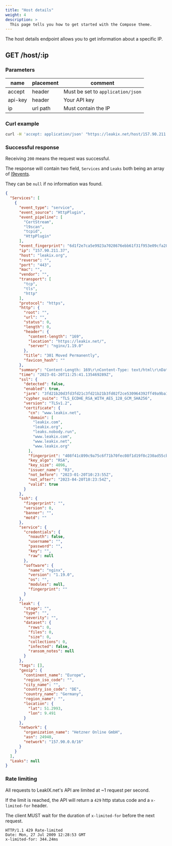 ```yaml
---
title: "Host details"
weight: 4
description: >
  This page tells you how to get started with the Compose theme.
---
```



The host details endpoint allows you to get information about a specific IP.

## GET /host/:ip

### Parameters

| name    | placement | comment                           |
|---------|-----------|-----------------------------------|
| accept  | header    | Must be set to `application/json` |
| api-key | header    | Your API key                      |
| ip      | url path  | Must contain the IP               |

### Curl example

```sh
curl -H 'accept: application/json' "https://leakix.net/host/157.90.211.37"
```

### Successful response

Receiving `200` means the request was successful.

The response will contain two field, `Services` and `Leaks` both being an array of [l9events](/docs/api/l9format/#l9event-schema).

They can be `null` if no information was found.

```json
{
  "Services": [
    {
      "event_type": "service",
      "event_source": "HttpPlugin",
      "event_pipeline": [
        "CertStream",
        "l9scan",
        "tcpid",
        "HttpPlugin"
      ],
      "event_fingerprint": "6d1f2e7ca5e9923a7028676ebb61f31f953e09cfa2883d1a5560acfc769e213c",
      "ip": "157.90.211.37",
      "host": "leakix.org",
      "reverse": "",
      "port": "443",
      "mac": "",
      "vendor": "",
      "transport": [
        "tcp",
        "tls",
        "http"
      ],
      "protocol": "https",
      "http": {
        "root": "",
        "url": "",
        "status": 0,
        "length": 0,
        "header": {
          "content-length": "169",
          "location": "https://leakix.net/",
          "server": "nginx/1.19.0"
        },
        "title": "301 Moved Permanently",
        "favicon_hash": ""
      },
      "summary": "Content-Length: 169\r\nContent-Type: text/html\r\nDate: Fri, 20 Jan 2023 11:25:44 GMT\r\nLocation: https://leakix.net/\r\nServer: nginx/1.19.0\r\nConnection: close\r\n\nPage title: 301 Moved Permanently\n\n<html>\r\n<head><title>301 Moved Permanently</title></head>\r\n<body>\r\n<center><h1>301 Moved Permanently</h1></center>\r\n<hr><center>nginx/1.19.0</center>\r\n</body>\r\n</html>\r\n",
      "time": "2023-01-20T11:25:41.135469289Z",
      "ssl": {
        "detected": false,
        "enabled": true,
        "jarm": "3fd21b20d3fd3fd21c3fd21b21b3fd02f2ce530964392ff49a9ba1e4931ee9",
        "cypher_suite": "TLS_ECDHE_RSA_WITH_AES_128_GCM_SHA256",
        "version": "TLSv1.2",
        "certificate": {
          "cn": "www.leakix.net",
          "domain": [
            "leakix.com",
            "leakix.org",
            "leaks.nobody.run",
            "www.leakix.com",
            "www.leakix.net",
            "www.leakix.org"
          ],
          "fingerprint": "408f41c899c9a75c6f71b70fec08f1d19f0c230ad55cb1ff8b69bf6bf1e7465d",
          "key_algo": "RSA",
          "key_size": 4096,
          "issuer_name": "R3",
          "not_before": "2023-01-20T10:23:55Z",
          "not_after": "2023-04-20T10:23:54Z",
          "valid": true
        }
      },
      "ssh": {
        "fingerprint": "",
        "version": 0,
        "banner": "",
        "motd": ""
      },
      "service": {
        "credentials": {
          "noauth": false,
          "username": "",
          "password": "",
          "key": "",
          "raw": null
        },
        "software": {
          "name": "nginx",
          "version": "1.19.0",
          "os": "",
          "modules": null,
          "fingerprint": ""
        }
      },
      "leak": {
        "stage": "",
        "type": "",
        "severity": "",
        "dataset": {
          "rows": 0,
          "files": 0,
          "size": 0,
          "collections": 0,
          "infected": false,
          "ransom_notes": null
        }
      },
      "tags": [],
      "geoip": {
        "continent_name": "Europe",
        "region_iso_code": "",
        "city_name": "",
        "country_iso_code": "DE",
        "country_name": "Germany",
        "region_name": "",
        "location": {
          "lat": 51.2993,
          "lon": 9.491
        }
      },
      "network": {
        "organization_name": "Hetzner Online GmbH",
        "asn": 24940,
        "network": "157.90.0.0/16"
      }
    }
  ],
  "Leaks": null
}
```

### Rate limiting

All requests to LeakIX.net's API are limited at ~1 request per second.

If the limit is reached, the API will return a `429` http status code and a `x-limited-for` header.

The client MUST wait for the duration of `x-limited-for` before the next request.

```http request
HTTP/1.1 429 Rate-limited
Date: Mon, 27 Jul 2009 12:28:53 GMT
x-limited-for: 344.24ms
```


